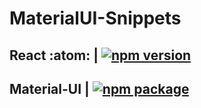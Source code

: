 # MaterialUI-Snippets 

## React :atom:  | <a href="https://www.npmjs.com/package/react" rel="nofollow"><img src="https://camo.githubusercontent.com/ecb8a503e646dc22ccb59b73ba287c5229580f49/68747470733a2f2f696d672e736869656c64732e696f2f6e706d2f762f72656163742e7376673f7374796c653d666c6174" alt="npm version" data-canonical-src="https://img.shields.io/npm/v/react.svg?style=flat" style="max-width:100%;"></a>

## Material-UI | <a href="https://www.npmjs.com/package/@material-ui/core" rel="nofollow"><img src="https://camo.githubusercontent.com/c1a9698beebad9298e648c1e1cf55c40d38a0af5/68747470733a2f2f696d672e736869656c64732e696f2f6e706d2f762f406d6174657269616c2d75692f636f72652f6c61746573742e737667" alt="npm package" data-canonical-src="https://img.shields.io/npm/v/@material-ui/core/latest.svg" style="max-width:100%;"></a>


